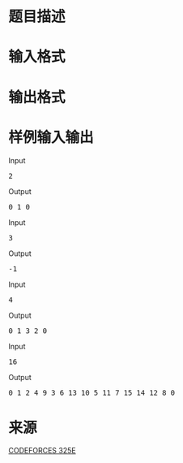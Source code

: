 

# 题目描述



# 输入格式



# 输出格式



# 样例输入输出


<div class="sample-test">
<div class="input">
<div class="title">
Input
</div>
<pre>2
</pre>
</div>
<div class="output">
<div class="title">
Output
</div>
<pre>0 1 0
</pre>
</div>
<div class="input">
<div class="title">
Input
</div>
<pre>3
</pre>
</div>
<div class="output">
<div class="title">
Output
</div>
<pre>-1</pre>
</div>
<div class="input">
<div class="title">
Input
</div>
<pre>4
</pre>
</div>
<div class="output">
<div class="title">
Output
</div>
<pre>0 1 3 2 0
</pre>
</div>
<div class="input">
<div class="title">
Input
</div>
<pre>16
</pre>
</div>
<div class="output">
<div class="title">
Output
</div>
<pre>0 1 2 4 9 3 6 13 10 5 11 7 15 14 12 8 0</pre>
</div>
</div>

# 来源


<p>
<a href="http://codeforces.com/problemset/problem/325/E" target="_blank">CODEFORCES 325E</a> 
</p>
